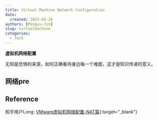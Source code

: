 ```yaml
---
title: Virtual Machine Network Configuration
date: 
  created: 2025-04-26
authors: [Pengyu-Jin]
slug: virtualmachine 
categories:
  - Tech
---
```



**虚拟机网络配置**

无知是恐惧的来源，如何正确看待身边每一个难题，这才是知识传递的意义。

<!-- more -->

## 网络pre

## Reference

知乎用户Long: [VMware虚拟机网络配置-NAT篇](https://zhuanlan.zhihu.com/p/130984945){:target="_blank"}